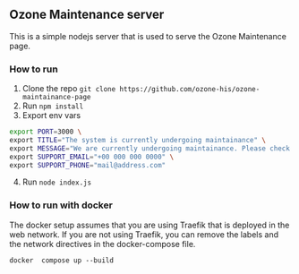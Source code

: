 ## Ozone Maintenance server
This is a simple nodejs server that is used to serve the Ozone Maintenance page.

### How to run
1. Clone the repo `git clone https://github.com/ozone-his/ozone-maintainance-page`
2. Run `npm install`
3. Export env vars
```bash
export PORT=3000 \
export TITLE="The system is currently undergoing maintainance" \
export MESSAGE="We are currently undergoing maintainance. Please check back later." \
export SUPPORT_EMAIL="+00 000 000 0000" \
export SUPPORT_PHONE="mail@address.com"
```
4. Run `node index.js`

### How to run with docker
The docker setup assumes that you are using  Traefik that is deployed in the web network. If you are not using Traefik, you can remove the labels and the network directives in the docker-compose file.

```docker  compose up --build```